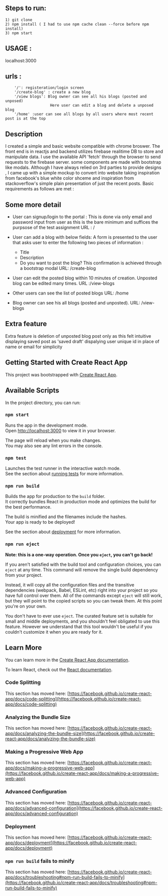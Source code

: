 ## Steps to run:
    1) git clone 
    2) npm install ( I had to use npm cache clean --force before npm install)
    3) npm start
## USAGE :
localhost:3000
## urls : 
        '/': registeration/login screen
        '/create-blog' : create a new blog
        '/view blogs': Blog owner can see all his blogs (posted and unposed)
                        Here user can edit a blog and delete a unposed blog
        '/home' :user can see all blogs by all users where most recent post is at the top

## Description
I created a simple and basic website compatible with chrome broswer. The front end is in reactjs and backend utilizes firebase realitime DB to store and manipulate data. I use the available API 'fetch' through the browser to send requests to the firebase server. some components are made with bootstrap like modals. Although I have always relied on 3rd parties to provide designs , I came up with a simple mockup to convert into website taking inspiration from facebook's blue white color shceme and inspiration from stackoverflow's simple plain presentation of just the recent posts. Basic requirements as follows are met :

## Some more detail
- User can signup/login to the portal :
    This is done via only email and password input from user as this is the bare minimum and suffices
    the purpsose of the test assignment
    URL : /

- User can add a blog with below fields:
    A form is presented to the user that asks user to enter the following two pieces of information : 
    -   Title
    - Description
    - Do you want to post the blog? This confirmation is achieved through a bootstrap modal
    URL: /create-blog

- User can edit the posted blog within 10 minutes of creation. Unposted blog can be edited many times.
    URL :/view-blogs

- Other users can see the list of posted blogs
    URL: /home

- Blog owner can see his all blogs (posted and unposted).
    URL: /view-blogs

## Extra feature    
Extra feature is deletion of unposted blog post only as this felt intuitive
displaying saved post as 'saved draft'
dispalying user unique id in place of name or email for simplicity


## Getting Started with Create React App

This project was bootstrapped with [Create React App](https://github.com/facebook/create-react-app).

## Available Scripts

In the project directory, you can run:

### `npm start`

Runs the app in the development mode.\
Open [http://localhost:3000](http://localhost:3000) to view it in your browser.

The page will reload when you make changes.\
You may also see any lint errors in the console.

### `npm test`

Launches the test runner in the interactive watch mode.\
See the section about [running tests](https://facebook.github.io/create-react-app/docs/running-tests) for more information.

### `npm run build`

Builds the app for production to the `build` folder.\
It correctly bundles React in production mode and optimizes the build for the best performance.

The build is minified and the filenames include the hashes.\
Your app is ready to be deployed!

See the section about [deployment](https://facebook.github.io/create-react-app/docs/deployment) for more information.

### `npm run eject`

**Note: this is a one-way operation. Once you `eject`, you can't go back!**

If you aren't satisfied with the build tool and configuration choices, you can `eject` at any time. This command will remove the single build dependency from your project.

Instead, it will copy all the configuration files and the transitive dependencies (webpack, Babel, ESLint, etc) right into your project so you have full control over them. All of the commands except `eject` will still work, but they will point to the copied scripts so you can tweak them. At this point you're on your own.

You don't have to ever use `eject`. The curated feature set is suitable for small and middle deployments, and you shouldn't feel obligated to use this feature. However we understand that this tool wouldn't be useful if you couldn't customize it when you are ready for it.

## Learn More

You can learn more in the [Create React App documentation](https://facebook.github.io/create-react-app/docs/getting-started).

To learn React, check out the [React documentation](https://reactjs.org/).

### Code Splitting

This section has moved here: [https://facebook.github.io/create-react-app/docs/code-splitting](https://facebook.github.io/create-react-app/docs/code-splitting)

### Analyzing the Bundle Size

This section has moved here: [https://facebook.github.io/create-react-app/docs/analyzing-the-bundle-size](https://facebook.github.io/create-react-app/docs/analyzing-the-bundle-size)

### Making a Progressive Web App

This section has moved here: [https://facebook.github.io/create-react-app/docs/making-a-progressive-web-app](https://facebook.github.io/create-react-app/docs/making-a-progressive-web-app)

### Advanced Configuration

This section has moved here: [https://facebook.github.io/create-react-app/docs/advanced-configuration](https://facebook.github.io/create-react-app/docs/advanced-configuration)

### Deployment

This section has moved here: [https://facebook.github.io/create-react-app/docs/deployment](https://facebook.github.io/create-react-app/docs/deployment)

### `npm run build` fails to minify

This section has moved here: [https://facebook.github.io/create-react-app/docs/troubleshooting#npm-run-build-fails-to-minify](https://facebook.github.io/create-react-app/docs/troubleshooting#npm-run-build-fails-to-minify)
